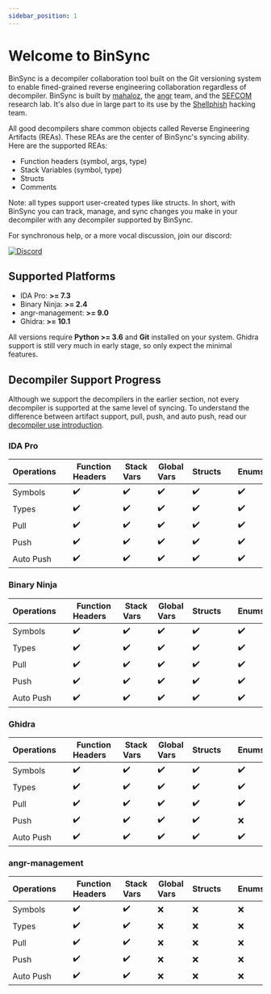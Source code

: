 ```yaml
---
sidebar_position: 1
---
```


# Welcome to BinSync


BinSync is a decompiler collaboration tool built on the Git versioning system to enable fined-grained reverse
engineering collaboration regardless of decompiler. BinSync is built by [mahaloz](https://github.com/mahaloz),
the [angr](https://angr.io) team, and the [SEFCOM](https://sefcom.asu.edu) research lab. It's also due
in large part to its use by the [Shellphish](https://shellphish.net) hacking team.

All good decompilers share common objects called Reverse Engineering Artifacts (REAs). These REAs are the
center of BinSync's syncing ability. Here are the supported REAs:
- Function headers (symbol, args, type)
- Stack Variables (symbol, type)
- Structs
- Comments

Note: all types support user-created types like structs. In short, with BinSync you can track, manage, and sync
changes you make in your decompiler with any decompiler supported by BinSync.

For synchronous help, or a more vocal discussion, join our discord:

[![Discord](https://img.shields.io/discord/900841083532087347?label=Discord&style=plastic)](https://discord.gg/wZSCeXnEvR)

## Supported Platforms
- IDA Pro: **>= 7.3**
- Binary Ninja: **>= 2.4**
- angr-management: **>= 9.0**
- Ghidra: **>= 10.1**

All versions require **Python >= 3.6** and **Git** installed on your system. Ghidra support is still very much in early stage, so only expect the minimal features.

## Decompiler Support Progress
Although we support the decompilers in the earlier section, not every decompiler is supported at the same level of syncing.
To understand the difference between artifact support, pull, push, and auto push, read our [decompiler use introduction](https://binsync.net/docs/dec-introduction/).

### IDA Pro

| Operations&nbsp;&nbsp;&nbsp;&nbsp; | Function Headers&nbsp;&nbsp;&nbsp;&nbsp; | Stack Vars&nbsp;&nbsp;&nbsp;&nbsp; | Global Vars&nbsp;&nbsp;&nbsp;&nbsp; | Structs&nbsp;&nbsp;&nbsp;&nbsp; | Enums&nbsp;&nbsp;&nbsp;&nbsp; | Comments&nbsp;&nbsp;&nbsp;&nbsp; |
|-----------	|--------------------	|-----------------------	| --------------------  |--------------------	|--------------------	|--------------------	|
| Symbols   	| :heavy_check_mark: 	| :heavy_check_mark:    	| :heavy_check_mark: 	| :heavy_check_mark: 	| :heavy_check_mark: 	| :heavy_check_mark: 	|
| Types     	| :heavy_check_mark: 	| :heavy_check_mark:    	| :heavy_check_mark: 	| :heavy_check_mark: 	| :heavy_check_mark: 	| :heavy_check_mark: 	|
| Pull      	| :heavy_check_mark: 	| :heavy_check_mark:    	| :heavy_check_mark: 	| :heavy_check_mark: 	| :heavy_check_mark: 	| :heavy_check_mark: 	|
| Push      	| :heavy_check_mark: 	| :heavy_check_mark: 	    | :heavy_check_mark: 	| :heavy_check_mark: 	| :heavy_check_mark: 	| :heavy_check_mark: 	|
| Auto Push     | :heavy_check_mark: 	| :heavy_check_mark:    	| :heavy_check_mark: 	| :heavy_check_mark: 	| :heavy_check_mark: 	| :heavy_check_mark: 	|

### Binary Ninja

| Operations&nbsp;&nbsp;&nbsp;&nbsp; | Function Headers&nbsp;&nbsp;&nbsp;&nbsp; | Stack Vars&nbsp;&nbsp;&nbsp;&nbsp; | Global Vars&nbsp;&nbsp;&nbsp;&nbsp; | Structs&nbsp;&nbsp;&nbsp;&nbsp; | Enums&nbsp;&nbsp;&nbsp;&nbsp; | Comments&nbsp;&nbsp;&nbsp;&nbsp; |
|------------------------------------|------------------------------------------|------------------------------------|-------------------------------------|---------------------------------|-------------------------------|----------------------------------|
| Symbols   	                        | :heavy_check_mark: 	                     | :heavy_check_mark:    	            | :heavy_check_mark: 					            | :heavy_check_mark:   					      | :heavy_check_mark: 					      | :heavy_check_mark: 	             |
| Types     	                        | :heavy_check_mark: 	                     | :heavy_check_mark:    	            | :heavy_check_mark: 					            | :heavy_check_mark:   					      | :heavy_check_mark: 					      | :heavy_check_mark: 	             |
| Pull      	                        | :heavy_check_mark: 	                     | :heavy_check_mark:    	            | :heavy_check_mark: 					            | :heavy_check_mark:   					      | :heavy_check_mark: 					      | :heavy_check_mark: 	             |
| Push      	                        | :heavy_check_mark:                       | :heavy_check_mark:		               | :heavy_check_mark:					             | :heavy_check_mark:			           | :heavy_check_mark: 					      | :heavy_check_mark: 					         |
| Auto Push 	                        | :heavy_check_mark:                       | :heavy_check_mark:		               | :heavy_check_mark:					             | :heavy_check_mark:			           | :heavy_check_mark: 					      | :heavy_check_mark: 					         |


### Ghidra

| Operations&nbsp;&nbsp;&nbsp;&nbsp; | Function Headers&nbsp;&nbsp;&nbsp;&nbsp; | Stack Vars&nbsp;&nbsp;&nbsp;&nbsp; | Global Vars&nbsp;&nbsp;&nbsp;&nbsp; | Structs&nbsp;&nbsp;&nbsp;&nbsp; | Enums&nbsp;&nbsp;&nbsp;&nbsp; | Comments&nbsp;&nbsp;&nbsp;&nbsp; |
|------------------------------------|------------------------------------------|------------------------------------|-------------------------------------|---------------------------------|-------------------------------|----------------------------------|
| Symbols   	| :heavy_check_mark: 	| :heavy_check_mark:    	| :heavy_check_mark: 	| :heavy_check_mark: 	| :heavy_check_mark: 	| :heavy_check_mark: 	|
| Types     	| :heavy_check_mark: 	| :heavy_check_mark:    	| :heavy_check_mark: 	| :heavy_check_mark: 	| :heavy_check_mark: 	| :heavy_check_mark: 	|
| Pull      	| :heavy_check_mark: 	| :heavy_check_mark:    	| :heavy_check_mark: 	| :heavy_check_mark: 	| :heavy_check_mark: 	| :heavy_check_mark: 	|
| Push      	| :heavy_check_mark: 	| :heavy_check_mark: 	    | :heavy_check_mark: 	| :heavy_check_mark: 	| :x: 	| :heavy_check_mark: 	|
| Auto Push     | :heavy_check_mark: 	| :heavy_check_mark:    	| :heavy_check_mark: 	| :heavy_check_mark: 	| :heavy_check_mark: 	| :x: 	|

### angr-management

| Operations&nbsp;&nbsp;&nbsp;&nbsp; | Function Headers&nbsp;&nbsp;&nbsp;&nbsp; | Stack Vars&nbsp;&nbsp;&nbsp;&nbsp; | Global Vars&nbsp;&nbsp;&nbsp;&nbsp; | Structs&nbsp;&nbsp;&nbsp;&nbsp; | Enums&nbsp;&nbsp;&nbsp;&nbsp; | Comments&nbsp;&nbsp;&nbsp;&nbsp; |
|-----------	|--------------------	|-----------------------	| --------------------	|--------------------	|--------------------	|--------------------	|
| Symbols   	| :heavy_check_mark: 	| :heavy_check_mark:    	| :x: 					| :x: 					| :x: 					| :heavy_check_mark: 	|
| Types     	| :heavy_check_mark: 	| :heavy_check_mark:    	| :x: 					| :x: 					| :x: 					| :heavy_check_mark: 	|
| Pull      	| :heavy_check_mark: 	| :heavy_check_mark:    	| :x: 					| :x: 					| :x: 					| :heavy_check_mark: 	|
| Push      	| :heavy_check_mark:    | :heavy_check_mark:		| :x:					| :x:					| :x: 					| :heavy_check_mark: 					|
| Auto Push 	| :heavy_check_mark:    | :heavy_check_mark:		| :x:					| :x:					| :x: 					| :heavy_check_mark: 					|

